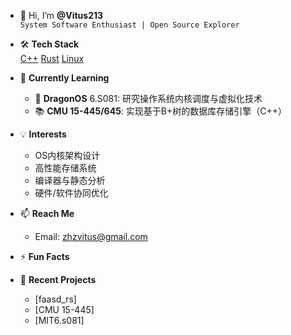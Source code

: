 - 👋 Hi, I’m ​**@Vitus213**  
  `System Software Enthusiast | Open Source Explorer`

- 🛠️ ​**Tech Stack**  
  [C++]()
  [Rust]()
  [Linux]()
 

- 🌱 ​**Currently Learning**  
  - 🐉 ​**DragonOS** 6.S081: 研究操作系统内核调度与虚拟化技术  
  - 📚 ​**CMU 15-445/645**: 实现基于B+树的数据库存储引擎（C++）
    
- 💡 ​**Interests**  
  - OS内核架构设计  
  - 高性能存储系统  
  - 编译器与静态分析  
  - 硬件/软件协同优化

- 📫 ​**Reach Me**  
  - Email: zhzvitus@gmail.com

- ⚡ ​**Fun Facts**  



- 📜 ​**Recent Projects**  
  - [faasd_rs]
  - [CMU 15-445]
  - [MIT6.s081]
